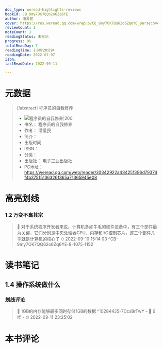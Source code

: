 ```yaml
---
doc_type: weread-highlights-reviews
bookId: CB_9my7OK7QQ62o6Zq6YE
author: 潘爱民
cover: https://res.weread.qq.com/wrepub/CB_9my7OK7QQ62o6Zq6YE_parsecover
reviewCount: 1
noteCount: 1
readingStatus: 未标记
progress: 9%
totalReadDay: 7
readingTime: 1小时20分钟
readingDate: 2022-07-07
isbn: 
lastReadDate: 2022-09-11

---
```

# 元数据
> [!abstract] 程序员的自我修养
> - ![ 程序员的自我修养|200](https://res.weread.qq.com/wrepub/CB_9my7OK7QQ62o6Zq6YE_parsecover)
> - 书名： 程序员的自我修养
> - 作者： 潘爱民
> - 简介： 
> - 出版时间 
> - ISBN： 
> - 分类： 
> - 出版社： 电子工业出版社
> - PC地址：https://weread.qq.com/web/reader/30342922a43425f396d79374f4b37515136326f365a71365945e08

# 高亮划线

### 1.2 万变不离其宗

> 📌 对于系统程序开发者来说，计算机多如牛毛的硬件设备中，有三个部件最为关键，它们分别是中央处理器CPU、内存和I/O控制芯片，这三个部件几乎就是计算机的核心了 
> ⏱ 2022-09-10 15:14:03 ^CB-9my7OK7QQ62o6Zq6YE-8-1075-1152

# 读书笔记

## 1.4 操作系统做什么

### 划线评论
> 📌 1GB的内存能够最多同时存储1GB的数据  ^10284435-7CcsBrTwY
    - 💭 6哇
    - ⏱ 2022-09-11 23:25:02
   
# 本书评论
